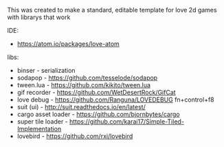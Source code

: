 This was created to make a standard, editable template for love 2d games with librarys that work


IDE:
 - https://atom.io/packages/love-atom

libs:
- binser - serialization
- sodapop - https://github.com/tesselode/sodapop
- tween.lua - https://github.com/kikito/tween.lua
- gif recorder - https://github.com/WetDesertRock/GifCat
- love debug - https://github.com/Ranguna/LOVEDEBUG fn+control+f8
- suit (ui) - http://suit.readthedocs.io/en/latest/
- cargo asset loader - https://github.com/bjornbytes/cargo
- super tile loader - https://github.com/karai17/Simple-Tiled-Implementation
- lovebird - https://github.com/rxi/lovebird
